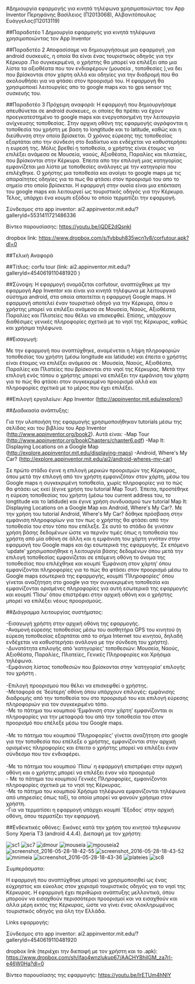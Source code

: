 ﻿#Δημιουργία εφαρμογής για κινητά τηλέφωνα χρησιμοποιώντας τον App Inventor
Περηφάνης Βασίλειος (Π2013068), Αλβανιτόπουλος Ευάγγελος(Π2013119) 

##Παραδοτέο 1
Δημιουργία εφαρμογής για κινητά τηλέφωνα χρησιμοποιώντας τον App Inventor

##Παραδοτέο 2
Αποφασίσαμε να δημιουργήσουμε μια εφαρμογή ,για android συσκευές, η οποία θα είναι
 ένας τουριστικός οδηγός για την Κέρκυρα .Πιο συγκεκριμένα, ο χρήστης θα μπορεί να επιλέξει απο μια λίστα τα αξιοθέατα που τον ενδιαφέρουν 
(μουσεία , τοποθεσίες ),να δει που βρίσκονται στον χάρτη αλλά και οδηγίες για την διαδρομή που θα ακολουθήσει για να φτάσει στον προορισμό του.
 Η εφαρμογή θα χρησιμοποιεί λειτουργίες απο το google maps και το gps sensor της συσκευής του.

##Παραδοτέο 3
Πρόχειρη αναφορά:
Η εφαρμογή που δημιουργήσαμε απευθύνεται σε android συσκευες, οι οποίες θα πρέπει να έχουν προεγκατεστημένο το google maps και ενεργοποιημένη την λειτουργία ανίχνευσης τοποθεσίας. Στην αρχικη οθόνη της εφαρμογής αγράφονται η τοποθεσία του χρήστη με βαση το longtitude και το latitude, καθώς και η διεύθυνση στην οποία βρίσκεται. Ο χρόνος εύρεσης της τοποθεσίας εξαρτάται απο την σύνδεση στο διαδίκτυο και ενδέχεται να καθυστερήσει η ευρεσή της. Μόλις βρεθεί η τοποθεσία, ο χρήστης είναι έτοιμος να επιλέξει ανάμεσα σε  Μουσεία, ναούς, Αξιοθέατα, Παραλίες και πλατείες, που βρίσκονται στην Κέρκυρα. Έπειτα απο την επιλογή μιας κατηγορίας εμφανίζεται μια λίστα με τοποθεσίες ανάλογες με την κατηγορία που επιλέχθηκε. Ο χρήστης μια τοποθεσία και ανοίγει το google maps με τις απαραίτητες οδηγίες για το πως θα φτάσει στον προορισμό του απο το σημείο στο οποίο βρίσκεται. Η εφαρμογή στην ουσία είναι μια επέκταση του google maps και λειτουργεί ως τουριστικός οδηγός για την Κέρκυρα. Τέλος, υπάρχει ένα κουμπι εξόδου το οποίο τερματίζει την εφαρμογή.

Σύνδεσμος στο app inventor:
ai2.appinventor.mit.edu/?galleryId=5531411721486336

Βίντεο παρουσίασης: https://youtu.be/jQDE2dQsnkI

dropbox link:
https://www.dropbox.com/s/fvbbuh835wcn1v8/corfutour.apk?dl=0

##Tελική Αναφορά



##Τίτλος: 
corfu tour (link: ai2.appinventor.mit.edu/?galleryId=4540619110481920 )

##Σύνοψη: 
Η εφαρμογή ονομάζεται corfutour, αναπτύχθηκε με την εφαρμογή Αpp Inventor και είναι για κινητά τηλέφωνα με λειτουργικό σύστημα android, στα οποία απαιτείται η εφαρμογή Google maps. Η εφαρμογή αποτελεί έναν τουριστικό οδηγό για την Κέρκυρα, όπου ο χρήστης μπορεί να επιλέξει ανάμεσα σε Μουσεία, Ναούς, Αξιοθέατα, Παραλίες και Πλατείες που θέλει να επισκεφθεί. Επίσης, υπάρχουν διαθέσιμες γενικές πληροφορίες σχετικά με το νησί της Κέρκυρας, καθώς και χρήσιμα τηλέφωνα.

##Eισαγωγή:

Με την εφαρμογή που αναπτύχθηκε, αναμένεται η λήψη πληροφοριών τοποθεσίας του χρήστη (μέσω longitude και latidude) και έπειτα ο χρήστης είναι έτοιμος να επιλέξει ανάμεσα σε : Μουσεία, Ναούς, Αξιοθέατα, Παραλίες και Πλατείες που βρίσκονται στο νησί της Κέρκυρας. Μετά την επιλογή ενός τόπου ο χρήστης μπορεί να επιλέξει την εμφάνιση του χάρτη για το πώς θα φτάσει στον συγκεκριμένο προορισμό αλλά και πληροφορίες σχετικά με το μέρος που έχει επιλέξει.

##Eπιλογή εργαλείων: 
App Inventor (http://appinventor.mit.edu/explore/)

##Διαδικασία ανάπτυξης:

Για την υλοποιήση της εφαρμογής χρησιμοποιήθηκαν tutorials μέσω της σελίδας και του βιβλίου του App Inventor (http://www.appinventor.org/book2). Αυτά είναι:
-Map Tour (http://www.appinventor.org/bookChapters/chapter6.pdf)
-Map It: Displaying Locations on a Google Map (http://explore.appinventor.mit.edu/displaying-maps)
-Android, Where's My Car? (http://explore.appinventor.mit.edu/ai2/android-wheres-my-car)

Σε πρώτο στάδιο έγινε η επιλογή μερικών προορισμών της Κέρκυρας, όπου μετά την επιλογή από τον χρήστη εμφανιζόταν στον χάρτη, μέσω του Google maps η συγκεκριμένη τοποθεσία, χωρίς πληροφορίες για το πώς θα φτάσει ως εκεί (έγινε χρήση του tutorial Map Tour). Έπειτα, προστέθηκε η εύρεση τοποθεσίας του χρήστη (μέσω του current address του, το longtitude και το latidude) και έγινε χρήση συνδυασμού των tutorial Map It: Displaying Locations on a Google Map και Android, Where's My Car?. Με την χρήση του tutorial Android, Where's My Car? δόθηκε πρόσβαση στην εμφάνιση πληροφορίων για τον πως ο χρήστης θα φτάσει από την τοποθεσία του στον τόπο που επέλεξε. Σε αυτό το στάδιο δε γινόταν χρήση βάσης δεδομένων ώστε να περνάν τιμές όπως η τοποθεσία του χρήστη από μία οθόνη σε άλλη και η εμφάνιση του χάρτη γινόταν στην εφαρμογή του Google maps και όχι εσωτερικά της εφαρμογής. Σε επόμενο ‘update’ χρησιμοποιήθηκε η λειτουργία βάσης δεδομένων όπου μετά την επιλογή τοποθεσίας εμφανίζεται σε επόμενη οθόνη το όνομα της τοποθεσίας που επιλέχθηκε και κουμπί ‘Εμφάνιση στον χάρτη’ όπου εμφανίζονται πληροφορίες για το πώς θα φτάσει στον προορισμό μέσω το Google maps εσωτερικά της εφαρμογής, κουμπί ‘Πληροφορίες’ όπου γίνεται αναζήτηση στο google για την συγκεκριμένη τοποθεσία και εμφανίζονται ορισμένες πληροφορίες για αυτή εσωτερικά της εφαρμογής και κουμπί ‘Πίσω’ όπου επιστρέφει στην αρχική οθόνη και ο χρήστης μπορεί να επιλέξει νέους προορισμούς.

##Διάγραμμα λειτουργίας συστήματος:

-Εισαγωγή χρήστη στην αρχική οθόνη της εφαρμογής.                                           
-Αναμονή εύρεσης τοποθεσίας μέσω του αισθητήρα GPS του κινητού (η εύρεση τοποθεσίας εξαρτάται από το σήμα Internet του κινητού, δηλαδή ενδέχεται να καθυστερήσει ανάλογα με την σύνδεση του χρήστη).<br />
-Δυνατότητα επιλογής από ‘κατηγορίες’ τοποθεσιών: Μουσεία, Ναούς, Αξιοθέατα, Παραλίες, Πλατείες, Γενικές Πληροφορίες και Χρήσιμα τηλέφωνα.<br />
-Εμφάνιση λίστας τοποθεσιών που βρίσκονται στην ‘κατηγορία’ επιλογής του χρήστη .      <br />           
-Επιλογή προορισμού που θέλει να επισκεφθεί ο χρήστης.<br />
-Μεταφορά σε ‘δεύτερη’ οθόνη όπου υπάρχουν επιλογές: εμφάνισης διαδρομής από την τοποθεσία του στο προορισμό του και επιλογή εύρεσης πληροφοριών για τον συγκεκριμένο τόπο.<br />
-Με το πάτημα του κουμπιού ‘Εμφάνιση στον χάρτη’ εμφανίζονται οι πληροφορίες για την μεταφορά του από την τοποθεσία του στον προορισμό που επέλεξε μέσω του Google maps. <br />                                                                         
-Με το πάτημα του κουμπιού ‘Πληροφορίες’ γίνεται αναζήτηση στο google για την τοποθεσία που επέλεξε ο χρήστης, εμφανίζονται στην αρχική ορισμένες πληροφορίες και έπειτα ο χρήστης μπορεί να επιλέξει έναν σύνδεσμο που τον ενδιαφέρει.   <br />                       
-Με το πάτημα του κουμπιού ΄Πίσω΄ η εφαρμογή επιστρέφει στην αρχική οθόνη και ο χρήστης μπορεί να επιλέξει έναν νέο προορισμό <br />  - Με το πάτημα του κουμπιού Γενικές Πληροφορίες, εμφανίζονται πληροφορίες σχετικά με το νησί της Κέρκυρας.  <br />                    -Με το πάτημα του κουμπιού Χρήσιμα τηλέφωνα εμφανίζονται τηλέφωνα από υπηρεσίες όπως ταξί, τα οποία μπορεί να φανούν χρήσιμα στον χρήστη.                                                                                  
-Για να τερματίσει η εφαρμογή υπάρχει κουμπί ΄Έξοδος΄ στην αρχική οθόνη, όπου τερματίζει την εφαρμογή.


##Ενδεικτικές οθόνες: 
Εικόνες κατά την χρήση του κινητού τηλεφωνου Sony Xperia T3 (android 4.4.4).
Διεπαφή με τον χρήστη:

![sc1](https://cloud.githubusercontent.com/assets/17220785/15628454/7dfe315e-250a-11e6-88fb-33c712246e69.jpg) ![sc7](https://cloud.githubusercontent.com/assets/17220785/15628485/1301f7b8-250b-11e6-9f35-5610908a03e2.jpg) ![dmour](https://cloud.githubusercontent.com/assets/17220785/15628486/130725f8-250b-11e6-9f72-31d2128e69d8.jpg) ![mouseia](https://cloud.githubusercontent.com/assets/17220785/15628487/130bc388-250b-11e6-8e0c-c6ae35f45d43.jpg)
![mpouseia2](https://cloud.githubusercontent.com/assets/17220785/15628488/13104048-250b-11e6-9c11-9f90e158b8e1.jpg) ![screenshot_2016-05-28-18-42-55](https://cloud.githubusercontent.com/assets/17220785/15628489/1314b092-250b-11e6-8170-1a126f82b7ff.jpg) ![screenshot_2016-05-28-18-43-52](https://cloud.githubusercontent.com/assets/17220785/15628490/131c2b10-250b-11e6-9412-077454672d7d.jpg) ![mnimeia](https://cloud.githubusercontent.com/assets/17220785/15628491/1326dfb0-250b-11e6-9115-fd2d0f6641d7.jpg)
![screenshot_2016-05-28-18-43-36](https://cloud.githubusercontent.com/assets/17220785/15628492/132e0f42-250b-11e6-99fe-9c8b7aadc070.jpg) ![plateies](https://cloud.githubusercontent.com/assets/17220785/15628493/13328a90-250b-11e6-9559-1c0984b1ca5b.jpg) ![sc8](https://cloud.githubusercontent.com/assets/17220785/15628516/9cb6d0a0-250b-11e6-9062-4456f5896f1f.jpg)


Συμπεράσματα:

H εφαρμογή που αναπτύχθηκε μπορεί να χρησιμοποιηθεί ως ένας εύχρηστος και εύκολος στον χειρισμό τουριστικός οδηγός για το νησί της Κέρκυρας. Η εφαρμογή έχει περιθώρια ανάπτυξης μελλοντικά, όπου μπορούν να εισαχθούν περισσότεροι προορισμοί και να εισαχθούν και άλλα μέρη εκτός της Κέρκυρας, ώστε να γίνει ένας ολοκληρωμένος τουριστικός οδηγός για όλη την Ελλάδα.

Links εφαρμογής:

Σύνδεσμος στο app inventor:
ai2.appinventor.mit.edu/?galleryId=4540619110481920

dropbox link (περιέχει την διεπαφή με τον χρήστη και το .apk):
https://www.dropbox.com/sh/ifao4wnzlukup67/AACHYBhilGM_za7rl-e46W0Ha?dl=0

Βίντεο παρουσίασης της εφαρμογής:
https://youtu.be/IrETUm4hNlY
 


